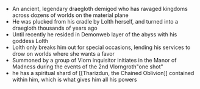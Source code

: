 - An ancient, legendary draegloth demigod who has ravaged kingdoms across dozens of worlds on the material plane 
- He was plucked from his cradle by Lolth herself, and turned into a draegloth thousands of years ago
- Until recently he resided in Demonweb layer of the abyss with his goddess Lolth
- Lolth only breaks him out for special occasions, lending his services to drow on worlds where she wants a favor
- Summoned by a group of Vlorn inquisitor initiates in the Manor of Madness during the events of the 2nd Vlorngroth"one shot"
- he has a spiritual shard of [[Tharizdun, the Chained Oblivion]] contained within him, which is what gives him all his powers